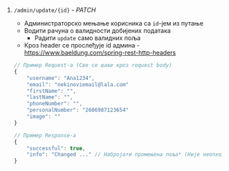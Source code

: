1. `/admin/update/{id}` - *PATCH*
    - Администраторско мењање корисника са `id`-јем из путање
    - Водити рачуна о валидности добијених података
        - Радити `update` само валидних поља
    - Кроз header се прослеђује id админа - https://www.baeldung.com/spring-rest-http-headers

    ```js
    // Пример Request-a (Све се шаље кроз request body)
    {
        "username": "Ana1234",
        "email": "nekinoviemail@lala.com"
        "firstName": "",
        "lastName": "",
        "phoneNumber": "",
        "personalNumber": "2606987123654"
        "image": ""
    }

    // Пример Response-a
    {
        "successful": true,
        "info": "Changed ..." // Набројати промењена поља* (Није неопходно)
    }
    ```
